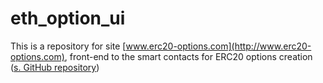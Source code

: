 # eth_option_ui

This is a repository for site [www.erc20-options.com](http://www.erc20-options.com), front-end to the smart contacts for ERC20 options creation ([s. GitHub repository](https://mxn.github.io/eth_option))
